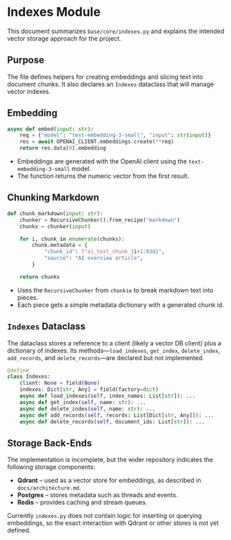 # Indexes Module

This document summarizes `base/core/indexes.py` and explains the intended vector storage
approach for the project.

## Purpose

The file defines helpers for creating embeddings and slicing text into
document chunks. It also declares an `Indexes` dataclass that will manage
vector indexes.

## Embedding

```python
async def embed(input: str):
    req = {"model": "text-embedding-3-small", "input": str(input)}
    res = await OPENAI_CLIENT.embeddings.create(**req)
    return res.data[0].embedding
```

- Embeddings are generated with the OpenAI client using the
  `text-embedding-3-small` model.
- The function returns the numeric vector from the first result.

## Chunking Markdown

```python
def chunk_markdown(input: str):
    chunker = RecursiveChunker().from_recipe("markdown")
    chunks = chunker(input)

    for i, chunk in enumerate(chunks):
        chunk.metadata = {
            "chunk_id": f"ai_text_chunk_{i+1:03d}",
            "source": "AI overview article",
        }

    return chunks
```

- Uses the `RecursiveChunker` from `chonkie` to break markdown text into
  pieces.
- Each piece gets a simple metadata dictionary with a generated chunk id.

## `Indexes` Dataclass

The dataclass stores a reference to a client (likely a vector DB client)
plus a dictionary of indexes. Its methods—`load_indexes`, `get_index`,
`delete_index`, `add_records`, and `delete_records`—are declared but not
implemented.

```python
@define
class Indexes:
    client: None = field(None)
    indexes: Dict[str, Any] = field(factory=dict)
    async def load_indexes(self, index_names: List[str]): ...
    async def get_index(self, name: str): ...
    async def delete_index(self, name: str): ...
    async def add_records(self, records: List[Dict[str, Any]]): ...
    async def delete_records(self, document_ids: List[str]): ...
```

## Storage Back‑Ends

The implementation is incomplete, but the wider repository indicates the
following storage components:

- **Qdrant** – used as a vector store for embeddings, as described in
  `docs/architecture.md`.
- **Postgres** – stores metadata such as threads and events.
- **Redis** – provides caching and stream queues.

Currently `indexes.py` does not contain logic for inserting or querying
embeddings, so the exact interaction with Qdrant or other stores is not
yet defined.
